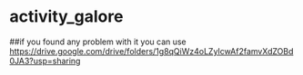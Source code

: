 # activity_galore
##if you found any problem with it you can use 
https://drive.google.com/drive/folders/1g8qQiWz4oLZyIcwAf2famvXdZOBd0JA3?usp=sharing
